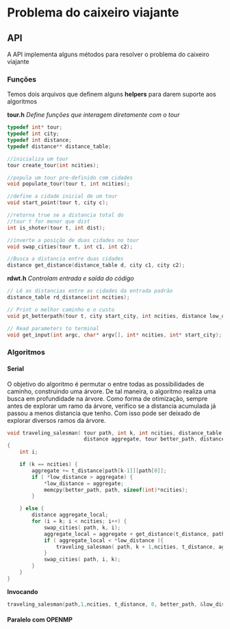# Problema do caixeiro viajante

## API

A API implementa alguns métodos para resolver o problema do caixeiro viajante

### Funções

Temos dois arquivos que definem alguns **helpers** para darem suporte aos algoritmos

**tour.h**
*Define funções que interagem diretamente com o tour*

````c
typedef int* tour;
typedef int city;
typedef int distance;
typedef distance** distance_table;

//inicializa um tour
tour create_tour(int ncities);

//popula um tour pre-definido com cidades
void populate_tour(tour t, int ncities);

//define a cidade inicial de um tour
void start_point(tour t, city c);

//retorna true se a distancia total do
//tour t for menor que dist
int is_shoter(tour t, int dist);

//inverte a posição de duas cidades no tour
void swap_cities(tour t, int c1, int c2);

//Busca a distancia entre duas cidades
distance get_distance(distance_table d, city c1, city c2);
````

**rdwt.h**
*Controlam entrada e saída do código*

````c
// Lê as distancias entre as cidades da entrada padrão
distance_table rd_distance(int ncities);

// Print o melhor caminho e o custo
void pt_betterpath(tour t, city start_city, int ncities, distance low_distance);

// Read parameters to terminal
void get_input(int argc, char* argv[], int* ncities, int* start_city);
````

### Algoritmos

#### Serial

O objetivo do algoritmo é permutar o entre todas as possibilidades de caminho, construindo uma árvore. De tal maneira, o algoritmo realiza uma busca em profundidade na árvore.
Como forma de otimização, sempre antes de explorar um ramo da árvore, verifico se a distancia acumulada já passou a menos distancia que tenho. Com isso pode ser deixado de explorar diversos ramos da árvore.
````c
void traveling_salesman( tour path, int k, int ncities, distance_table t_distance,
                         distance aggregate, tour better_path, distance *low_distance)
{
    int i;

    if (k == ncities) {
        aggregate += t_distance[path[k-1]][path[0]];
        if ( *low_distance > aggregate) {
            *low_distance = aggregate;
            memcpy(better_path, path, sizeof(int)*ncities);
        }

    } else {
        distance aggregate_local;
        for (i = k; i < ncities; i++) {
            swap_cities( path, k, i);
            aggregate_local = aggregate + get_distance(t_distance, path[k-1], path[k]);
            if ( aggregate_local < *low_distance ){
                traveling_salesman( path, k + 1,ncities, t_distance, aggregate_local, better_path, low_distance);
            }
            swap_cities( path, i, k);
        }
    }
}
````

**Invocando**
````c
traveling_salesman(path,1,ncities, t_distance, 0, better_path, &low_distance);
````

#### Paralelo com OPENMP